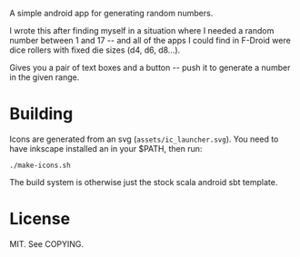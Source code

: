 A simple android app for generating random numbers.

I wrote this after finding myself in a situation where I needed a
random number between 1 and 17 -- and all of the apps I could find
in F-Droid were dice rollers with fixed die sizes (d4, d6, d8...).

Gives you a pair of text boxes and a button -- push it to generate
a number in the given range.

# Building

Icons are generated from an svg (`assets/ic_launcher.svg`). You need to
have inkscape installed an in your $PATH, then run:

    ./make-icons.sh

The build system is otherwise just the stock scala android sbt template.

# License

MIT. See COPYING.
